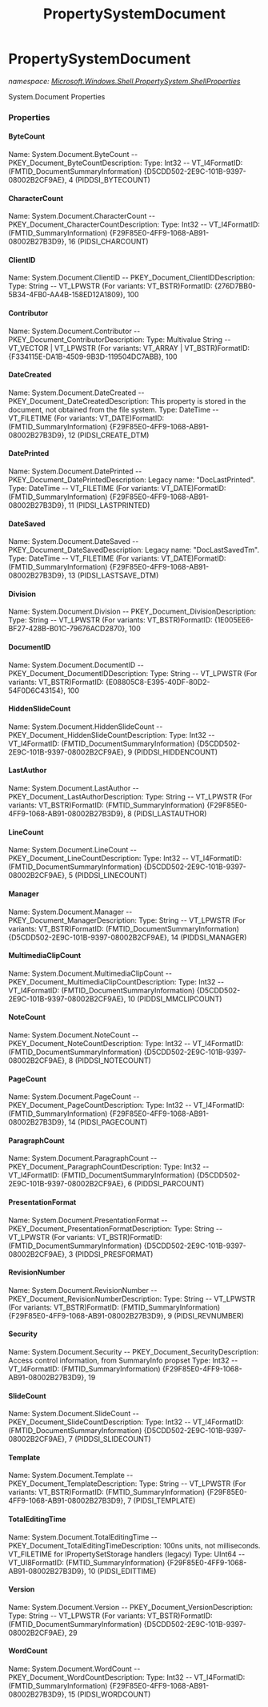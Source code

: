 ﻿---
title: PropertySystemDocument
---

# PropertySystemDocument
_namespace: [Microsoft.Windows.Shell.PropertySystem.ShellProperties](N-Microsoft.Windows.Shell.PropertySystem.ShellProperties.html)_

System.Document Properties



### Properties

#### ByteCount
Name: System.Document.ByteCount -- PKEY_Document_ByteCountDescription: 
Type: Int32 -- VT_I4FormatID: (FMTID_DocumentSummaryInformation) {D5CDD502-2E9C-101B-9397-08002B2CF9AE}, 4 (PIDDSI_BYTECOUNT)
#### CharacterCount
Name: System.Document.CharacterCount -- PKEY_Document_CharacterCountDescription: 
Type: Int32 -- VT_I4FormatID: (FMTID_SummaryInformation) {F29F85E0-4FF9-1068-AB91-08002B27B3D9}, 16 (PIDSI_CHARCOUNT)
#### ClientID
Name: System.Document.ClientID -- PKEY_Document_ClientIDDescription: Type: String -- VT_LPWSTR (For variants: VT_BSTR)FormatID: {276D7BB0-5B34-4FB0-AA4B-158ED12A1809}, 100
#### Contributor
Name: System.Document.Contributor -- PKEY_Document_ContributorDescription: Type: Multivalue String -- VT_VECTOR | VT_LPWSTR (For variants: VT_ARRAY | VT_BSTR)FormatID: {F334115E-DA1B-4509-9B3D-119504DC7ABB}, 100
#### DateCreated
Name: System.Document.DateCreated -- PKEY_Document_DateCreatedDescription: This property is stored in the document, not obtained from the file system.
Type: DateTime -- VT_FILETIME (For variants: VT_DATE)FormatID: (FMTID_SummaryInformation) {F29F85E0-4FF9-1068-AB91-08002B27B3D9}, 12 (PIDSI_CREATE_DTM)
#### DatePrinted
Name: System.Document.DatePrinted -- PKEY_Document_DatePrintedDescription: Legacy name: "DocLastPrinted".
Type: DateTime -- VT_FILETIME (For variants: VT_DATE)FormatID: (FMTID_SummaryInformation) {F29F85E0-4FF9-1068-AB91-08002B27B3D9}, 11 (PIDSI_LASTPRINTED)
#### DateSaved
Name: System.Document.DateSaved -- PKEY_Document_DateSavedDescription: Legacy name: "DocLastSavedTm".
Type: DateTime -- VT_FILETIME (For variants: VT_DATE)FormatID: (FMTID_SummaryInformation) {F29F85E0-4FF9-1068-AB91-08002B27B3D9}, 13 (PIDSI_LASTSAVE_DTM)
#### Division
Name: System.Document.Division -- PKEY_Document_DivisionDescription: Type: String -- VT_LPWSTR (For variants: VT_BSTR)FormatID: {1E005EE6-BF27-428B-B01C-79676ACD2870}, 100
#### DocumentID
Name: System.Document.DocumentID -- PKEY_Document_DocumentIDDescription: Type: String -- VT_LPWSTR (For variants: VT_BSTR)FormatID: {E08805C8-E395-40DF-80D2-54F0D6C43154}, 100
#### HiddenSlideCount
Name: System.Document.HiddenSlideCount -- PKEY_Document_HiddenSlideCountDescription: 
Type: Int32 -- VT_I4FormatID: (FMTID_DocumentSummaryInformation) {D5CDD502-2E9C-101B-9397-08002B2CF9AE}, 9 (PIDDSI_HIDDENCOUNT)
#### LastAuthor
Name: System.Document.LastAuthor -- PKEY_Document_LastAuthorDescription: 
Type: String -- VT_LPWSTR (For variants: VT_BSTR)FormatID: (FMTID_SummaryInformation) {F29F85E0-4FF9-1068-AB91-08002B27B3D9}, 8 (PIDSI_LASTAUTHOR)
#### LineCount
Name: System.Document.LineCount -- PKEY_Document_LineCountDescription: 
Type: Int32 -- VT_I4FormatID: (FMTID_DocumentSummaryInformation) {D5CDD502-2E9C-101B-9397-08002B2CF9AE}, 5 (PIDDSI_LINECOUNT)
#### Manager
Name: System.Document.Manager -- PKEY_Document_ManagerDescription: 
Type: String -- VT_LPWSTR (For variants: VT_BSTR)FormatID: (FMTID_DocumentSummaryInformation) {D5CDD502-2E9C-101B-9397-08002B2CF9AE}, 14 (PIDDSI_MANAGER)
#### MultimediaClipCount
Name: System.Document.MultimediaClipCount -- PKEY_Document_MultimediaClipCountDescription: 
Type: Int32 -- VT_I4FormatID: (FMTID_DocumentSummaryInformation) {D5CDD502-2E9C-101B-9397-08002B2CF9AE}, 10 (PIDDSI_MMCLIPCOUNT)
#### NoteCount
Name: System.Document.NoteCount -- PKEY_Document_NoteCountDescription: 
Type: Int32 -- VT_I4FormatID: (FMTID_DocumentSummaryInformation) {D5CDD502-2E9C-101B-9397-08002B2CF9AE}, 8 (PIDDSI_NOTECOUNT)
#### PageCount
Name: System.Document.PageCount -- PKEY_Document_PageCountDescription: 
Type: Int32 -- VT_I4FormatID: (FMTID_SummaryInformation) {F29F85E0-4FF9-1068-AB91-08002B27B3D9}, 14 (PIDSI_PAGECOUNT)
#### ParagraphCount
Name: System.Document.ParagraphCount -- PKEY_Document_ParagraphCountDescription: 
Type: Int32 -- VT_I4FormatID: (FMTID_DocumentSummaryInformation) {D5CDD502-2E9C-101B-9397-08002B2CF9AE}, 6 (PIDDSI_PARCOUNT)
#### PresentationFormat
Name: System.Document.PresentationFormat -- PKEY_Document_PresentationFormatDescription: 
Type: String -- VT_LPWSTR (For variants: VT_BSTR)FormatID: (FMTID_DocumentSummaryInformation) {D5CDD502-2E9C-101B-9397-08002B2CF9AE}, 3 (PIDDSI_PRESFORMAT)
#### RevisionNumber
Name: System.Document.RevisionNumber -- PKEY_Document_RevisionNumberDescription: 
Type: String -- VT_LPWSTR (For variants: VT_BSTR)FormatID: (FMTID_SummaryInformation) {F29F85E0-4FF9-1068-AB91-08002B27B3D9}, 9 (PIDSI_REVNUMBER)
#### Security
Name: System.Document.Security -- PKEY_Document_SecurityDescription: Access control information, from SummaryInfo propset
Type: Int32 -- VT_I4FormatID: (FMTID_SummaryInformation) {F29F85E0-4FF9-1068-AB91-08002B27B3D9}, 19
#### SlideCount
Name: System.Document.SlideCount -- PKEY_Document_SlideCountDescription: 
Type: Int32 -- VT_I4FormatID: (FMTID_DocumentSummaryInformation) {D5CDD502-2E9C-101B-9397-08002B2CF9AE}, 7 (PIDDSI_SLIDECOUNT)
#### Template
Name: System.Document.Template -- PKEY_Document_TemplateDescription: 
Type: String -- VT_LPWSTR (For variants: VT_BSTR)FormatID: (FMTID_SummaryInformation) {F29F85E0-4FF9-1068-AB91-08002B27B3D9}, 7 (PIDSI_TEMPLATE)
#### TotalEditingTime
Name: System.Document.TotalEditingTime -- PKEY_Document_TotalEditingTimeDescription: 100ns units, not milliseconds. VT_FILETIME for IPropertySetStorage handlers (legacy)
Type: UInt64 -- VT_UI8FormatID: (FMTID_SummaryInformation) {F29F85E0-4FF9-1068-AB91-08002B27B3D9}, 10 (PIDSI_EDITTIME)
#### Version
Name: System.Document.Version -- PKEY_Document_VersionDescription: Type: String -- VT_LPWSTR (For variants: VT_BSTR)FormatID: (FMTID_DocumentSummaryInformation) {D5CDD502-2E9C-101B-9397-08002B2CF9AE}, 29
#### WordCount
Name: System.Document.WordCount -- PKEY_Document_WordCountDescription: 
Type: Int32 -- VT_I4FormatID: (FMTID_SummaryInformation) {F29F85E0-4FF9-1068-AB91-08002B27B3D9}, 15 (PIDSI_WORDCOUNT)

